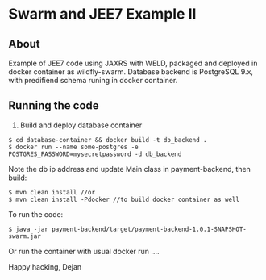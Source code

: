 # Swarm and JEE7 Example II

## About

Example of JEE7 code using JAXRS with WELD, packaged and deployed in docker container as wildfly-swarm.
Database backend is PostgreSQL 9.x, with predifiend schema runing in docker container.

## Running the code

1. Build and deploy database container

```
$ cd database-container && docker build -t db_backend . 
$ docker run --name some-postgres -e POSTGRES_PASSWORD=mysecretpassword -d db_backend
```
Note the db ip address and update Main class in payment-backend, then build:
```
$ mvn clean install //or
$ mvn clean install -Pdocker //to build docker container as well
```

To run the code:
```
$ java -jar payment-backend/target/payment-backend-1.0.1-SNAPSHOT-swarm.jar
```

Or run the container with usual docker run ....

Happy hacking,
Dejan